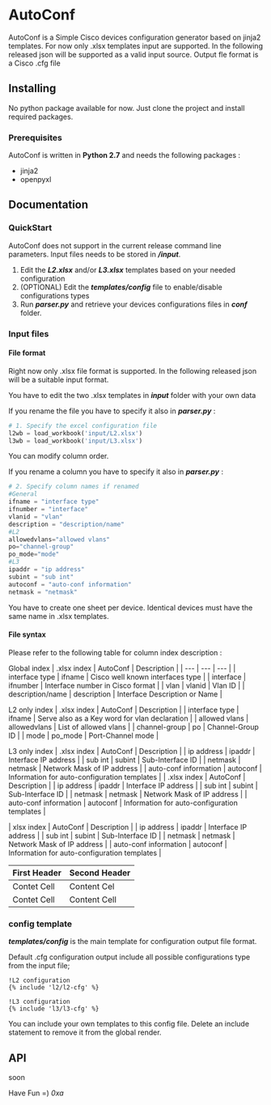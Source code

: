 AutoConf
========

AutoConf is a Simple Cisco devices configuration generator based on jinja2 templates.
For now only .xlsx templates input are supported. In the following released json will be supported as a valid input source.
Output fle format is a Cisco .cfg file

## Installing

No python package available for now. Just clone the project and install required packages.

### Prerequisites

AutoConf is written in **Python 2.7** and needs the following packages :

* jinja2
* openpyxl

## Documentation

### QuickStart

AutoConf does not support in the current release command line parameters.
Input files needs to be stored in **_/input_**.

1. Edit the **_L2.xlsx_** and/or _**L3.xlsx**_ templates based on your needed configuration
2. (OPTIONAL) Edit the **_templates/config_** file to enable/disable configurations types
3. Run **_parser.py_** and retrieve your devices configurations files in **_conf_** folder.

### Input files

#### File format
Right now only .xlsx file format is supported. In the following released json will be a suitable input format.

You have to edit the two .xlsx templates in **_input_** folder with your own data

If you rename the file you have to specify it also in **_parser.py_** :
```python
# 1. Specify the excel configuration file
l2wb = load_workbook('input/L2.xlsx')
l3wb = load_workbook('input/L3.xlsx')
```
You can modify column order.

If you rename a column you have to specify it also in **_parser.py_** :

```python
# 2. Specify column names if renamed
#General
ifname = "interface type"
ifnumber = "interface"
vlanid = "vlan"
description = "description/name"
#L2
allowedvlans="allowed vlans"
po="channel-group"
po_mode="mode"
#L3
ipaddr = "ip address"
subint = "sub int"
autoconf = "auto-conf information"
netmask = "netmask"
```

You have to create one sheet per device. Identical devices must have the same name in .xlsx templates.

#### File syntax

Please refer to the following table for column index description :

Global index
| .xlsx index | AutoConf | Description |
| --- | --- | --- |
| interface type | ifname | Cisco well known interfaces type |
| interface | ifnumber | Interface number in Cisco format |
| vlan | vlanid | Vlan ID |
| description/name | description | Interface Description or Name |

L2 only index
| .xlsx index | AutoConf | Description |
| interface type | ifname | Serve also as a Key word for vlan declaration |
| allowed vlans | allowedvlans | List of allowed vlans |
| channel-group | po | Channel-Group ID |
| mode | po_mode | Port-Channel mode |


L3 only index
| .xlsx index | AutoConf | Description |
| ip address | ipaddr | Interface IP address |
| sub int | subint | Sub-Interface ID |
| netmask | netmask | Network Mask of IP address |
| auto-conf information | autoconf | Information for auto-configuration templates |
| .xlsx index | AutoConf | Description |
| ip address | ipaddr | Interface IP address |
| sub int | subint | Sub-Interface ID |
| netmask | netmask | Network Mask of IP address |
| auto-conf information | autoconf | Information for auto-configuration templates |

| xlsx index | AutoConf | Description |
| ip address | ipaddr | Interface IP address |
| sub int | subint | Sub-Interface ID |
| netmask | netmask | Network Mask of IP address |
| auto-conf information | autoconf | Information for auto-configuration templates |

| First Header  | Second Header |
| ------------ | ------------ |
| Contet Cell  | Content Cel  |
| Contet Cell  | Content Cell  |



### config template

**_templates/config_** is the main template for configuration output file format.

Default .cfg configuration output include all possible configurations type from the input file;

```jinja
!L2 configuration
{% include 'l2/l2-cfg' %}

!L3 configuration
{% include 'l3/l3-cfg' %}
```

You can include your own templates to this config file.
Delete an include statement to remove it from the global render.

## API

soon


Have Fun =)
_0xa_
